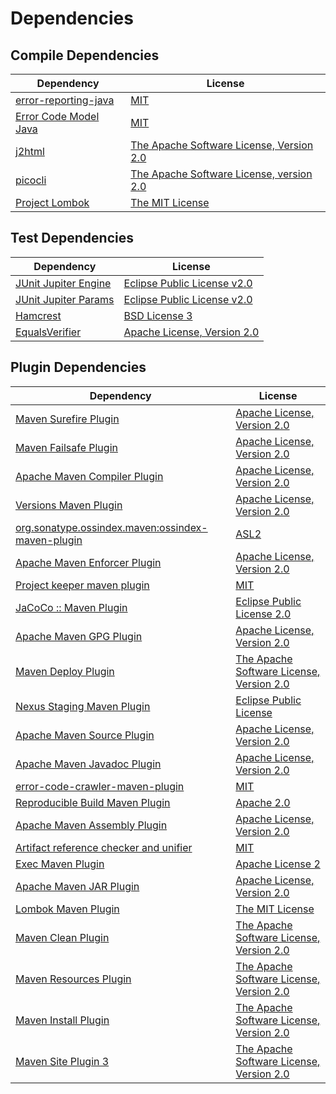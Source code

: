 <!-- @formatter:off -->
# Dependencies

## Compile Dependencies

| Dependency                 | License                                       |
| -------------------------- | --------------------------------------------- |
| [error-reporting-java][0]  | [MIT][1]                                      |
| [Error Code Model Java][2] | [MIT][1]                                      |
| [j2html][4]                | [The Apache Software License, Version 2.0][5] |
| [picocli][6]               | [The Apache Software License, version 2.0][5] |
| [Project Lombok][8]        | [The MIT License][9]                          |

## Test Dependencies

| Dependency                 | License                           |
| -------------------------- | --------------------------------- |
| [JUnit Jupiter Engine][10] | [Eclipse Public License v2.0][11] |
| [JUnit Jupiter Params][10] | [Eclipse Public License v2.0][11] |
| [Hamcrest][14]             | [BSD License 3][15]               |
| [EqualsVerifier][16]       | [Apache License, Version 2.0][5]  |

## Plugin Dependencies

| Dependency                                              | License                                       |
| ------------------------------------------------------- | --------------------------------------------- |
| [Maven Surefire Plugin][18]                             | [Apache License, Version 2.0][19]             |
| [Maven Failsafe Plugin][20]                             | [Apache License, Version 2.0][19]             |
| [Apache Maven Compiler Plugin][22]                      | [Apache License, Version 2.0][19]             |
| [Versions Maven Plugin][24]                             | [Apache License, Version 2.0][19]             |
| [org.sonatype.ossindex.maven:ossindex-maven-plugin][26] | [ASL2][5]                                     |
| [Apache Maven Enforcer Plugin][28]                      | [Apache License, Version 2.0][19]             |
| [Project keeper maven plugin][30]                       | [MIT][1]                                      |
| [JaCoCo :: Maven Plugin][32]                            | [Eclipse Public License 2.0][33]              |
| [Apache Maven GPG Plugin][34]                           | [Apache License, Version 2.0][5]              |
| [Maven Deploy Plugin][36]                               | [The Apache Software License, Version 2.0][5] |
| [Nexus Staging Maven Plugin][38]                        | [Eclipse Public License][39]                  |
| [Apache Maven Source Plugin][40]                        | [Apache License, Version 2.0][19]             |
| [Apache Maven Javadoc Plugin][42]                       | [Apache License, Version 2.0][19]             |
| [error-code-crawler-maven-plugin][44]                   | [MIT][1]                                      |
| [Reproducible Build Maven Plugin][46]                   | [Apache 2.0][5]                               |
| [Apache Maven Assembly Plugin][48]                      | [Apache License, Version 2.0][19]             |
| [Artifact reference checker and unifier][50]            | [MIT][1]                                      |
| [Exec Maven Plugin][52]                                 | [Apache License 2][5]                         |
| [Apache Maven JAR Plugin][54]                           | [Apache License, Version 2.0][19]             |
| [Lombok Maven Plugin][56]                               | [The MIT License][1]                          |
| [Maven Clean Plugin][58]                                | [The Apache Software License, Version 2.0][5] |
| [Maven Resources Plugin][60]                            | [The Apache Software License, Version 2.0][5] |
| [Maven Install Plugin][62]                              | [The Apache Software License, Version 2.0][5] |
| [Maven Site Plugin 3][64]                               | [The Apache Software License, Version 2.0][5] |

[30]: https://github.com/exasol/project-keeper-maven-plugin
[0]: https://github.com/exasol/error-reporting-java
[5]: http://www.apache.org/licenses/LICENSE-2.0.txt
[8]: https://projectlombok.org
[18]: https://maven.apache.org/surefire/maven-surefire-plugin/
[38]: http://www.sonatype.com/public-parent/nexus-maven-plugins/nexus-staging/nexus-staging-maven-plugin/
[58]: http://maven.apache.org/plugins/maven-clean-plugin/
[1]: https://opensource.org/licenses/MIT
[20]: https://maven.apache.org/surefire/maven-failsafe-plugin/
[52]: http://www.mojohaus.org/exec-maven-plugin
[24]: http://www.mojohaus.org/versions-maven-plugin/
[56]: http://anthonywhitford.com/lombok.maven/lombok-maven-plugin/
[15]: http://opensource.org/licenses/BSD-3-Clause
[22]: https://maven.apache.org/plugins/maven-compiler-plugin/
[34]: http://maven.apache.org/plugins/maven-gpg-plugin/
[33]: https://www.eclipse.org/legal/epl-2.0/
[39]: http://www.eclipse.org/legal/epl-v10.html
[32]: https://www.jacoco.org/jacoco/trunk/doc/maven.html
[9]: https://projectlombok.org/LICENSE
[46]: http://zlika.github.io/reproducible-build-maven-plugin
[2]: https://github.com/exasol/error-code-model-java
[19]: https://www.apache.org/licenses/LICENSE-2.0.txt
[28]: https://maven.apache.org/enforcer/maven-enforcer-plugin/
[11]: https://www.eclipse.org/legal/epl-v20.html
[4]: http://j2html.com
[62]: http://maven.apache.org/plugins/maven-install-plugin/
[10]: https://junit.org/junit5/
[26]: https://sonatype.github.io/ossindex-maven/maven-plugin/
[16]: http://www.jqno.nl/equalsverifier
[40]: https://maven.apache.org/plugins/maven-source-plugin/
[14]: http://hamcrest.org/JavaHamcrest/
[36]: http://maven.apache.org/plugins/maven-deploy-plugin/
[64]: http://maven.apache.org/plugins/maven-site-plugin/
[60]: http://maven.apache.org/plugins/maven-resources-plugin/
[42]: https://maven.apache.org/plugins/maven-javadoc-plugin/
[44]: https://github.com/exasol/error-code-crawler-maven-plugin
[50]: https://github.com/exasol/artifact-reference-checker-maven-plugin
[54]: https://maven.apache.org/plugins/maven-jar-plugin/
[6]: http://picocli.info
[48]: https://maven.apache.org/plugins/maven-assembly-plugin/
